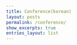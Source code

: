 ```yaml
---
title: Conference(korean)
layout: posts
permalink: /conference/
show_excerpts: true
entries_layout: list
---
```

